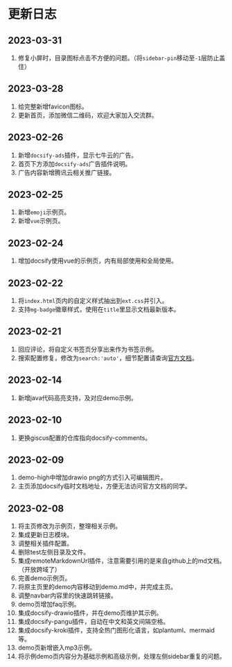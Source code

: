 # 更新日志
## 2023-03-31
1. 修复小屏时，目录图标点击不方便的问题。（将`sidebar-pin`移动至`-1`层防止盖住）

## 2023-03-28
1. 给完整新增favicon图标。
2. 更新首页，添加微信二维码，欢迎大家加入交流群。

## 2023-02-26
1. 新增`docsify-ads`插件，显示七牛云的广告。
2. 首页下方添加`docsify-ads`广告插件说明。
3. 广告内容新增腾讯云相关推广链接。

## 2023-02-25
1. 新增`emoji`示例页。
2. 新增`vue`示例页。


## 2023-02-24
1. 增加docsify使用vue的示例页，内有局部使用和全局使用。

## 2023-02-22
1. 将`index.html`页内的自定义样式抽出到`ext.css`并引入。
2. 支持`mg-badge`徽章样式，使用在`title`里显示文档最新版本。

## 2023-02-21
1. 回应评论，将自定义书签页分享出来作为书签示例。
2. 搜索配置修复，修改为`search:'auto'`，细节配置请查询[官方文档](https://docsify.js.org/#/zh-cn/plugins?id=%e5%85%a8%e6%96%87%e6%90%9c%e7%b4%a2-search)。

## 2023-02-14
1. 新增java代码高亮支持，及对应demo示例。

## 2023-02-10
1. 更换giscus配置的仓库指向docsify-comments。

## 2023-02-09
1. demo-high中增加drawio png的方式引入可编辑图片。
2. 主页添加docsify临时文档地址，方便无法访问官方文档的同学。

## 2023-02-08
1. 将主页修改为示例页，整理相关示例。
2. 集成更新日志模块。
3. 调整相关插件配置。
4. 删除test左侧目录及文件。
5. 集成remoteMarkdownUrl插件，注意需要引用的是来自github上的md文档。（开放跨域了）
6. 完善demo示例页。
7. 将原主页里的demo内容移动到demo.md中，并完成主页。
8. 调整navbar内容里的快速跳转链接。
9. demo页增加faq示例。
10. 集成docsify-drawio插件，并在demo页维护其示例。
11. 集成docsify-pangu插件，自动在中文和英文间隔空格。
12. 集成docsify-kroki插件，支持全热门图形化语言，如plantuml、mermaid等。
13. demo页新增嵌入mp3示例。
14. 将示例demo页内容分为基础示例和高级示例，处理左侧sidebar重复的问题。
